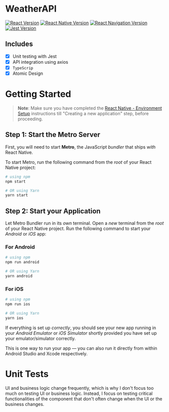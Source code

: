 # WeatherAPI

[![React Version](https://img.shields.io/badge/React-18.2.0-blue)](https://react.dev/) [![React Native Version](https://img.shields.io/badge/React%20Navigation-0.72.6-blue)](https://reactnative.dev/) [![React Navigation Version](https://img.shields.io/badge/React%20Navigation-6.1.9-blue)](https://github.com/react-navigation/react-navigation) [![Jest Version](https://img.shields.io/badge/Jest-29.2.1-blue)](https://jestjs.io/)

## Includes

- [x] Unit testing with Jest
- [x] API integration using axios
- [x] `TypeScrip`
- [x] Atomic Design

# Getting Started

>**Note**: Make sure you have completed the [React Native - Environment Setup](https://reactnative.dev/docs/environment-setup) instructions till "Creating a new application" step, before proceeding.

## Step 1: Start the Metro Server

First, you will need to start **Metro**, the JavaScript _bundler_ that ships _with_ React Native.

To start Metro, run the following command from the _root_ of your React Native project:

```bash
# using npm
npm start

# OR using Yarn
yarn start
```

## Step 2: Start your Application

Let Metro Bundler run in its _own_ terminal. Open a _new_ terminal from the _root_ of your React Native project. Run the following command to start your _Android_ or _iOS_ app:

### For Android

```bash
# using npm
npm run android

# OR using Yarn
yarn android
```

### For iOS

```bash
# using npm
npm run ios

# OR using Yarn
yarn ios
```

If everything is set up _correctly_, you should see your new app running in your _Android Emulator_ or _iOS Simulator_ shortly provided you have set up your emulator/simulator correctly.

This is one way to run your app — you can also run it directly from within Android Studio and Xcode respectively.

# Unit Tests

UI and business logic change frequently, which is why I don't focus too much on testing UI or business logic.
Instead, I focus on testing critical functionalities of the component that don't often change when the UI or the business changes.
